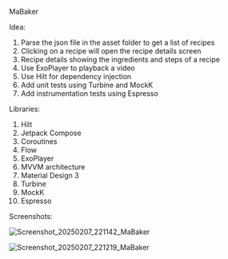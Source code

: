 MaBaker

Idea:

1. Parse the json file in the asset folder to get a list of recipes
2. Clicking on a recipe will open the recipe details screen
3. Recipe details showing the ingredients and steps of a recipe
4. Use ExoPlayer to playback a video
5. Use Hilt for dependency injection
6. Add unit tests using Turbine and MockK
7. Add instrumentation tests using Espresso

Libraries:

1. Hilt
2. Jetpack Compose
3. Coroutines
4. Flow
5. ExoPlayer
6. MVVM architecture
7. Material Design 3
8. Turbine
9. MockK
10. Espresso

Screenshots:

![Screenshot_20250207_221142_MaBaker](https://github.com/user-attachments/assets/5613f9d9-bf23-4976-9db3-29794c7d8d82)

![Screenshot_20250207_221219_MaBaker](https://github.com/user-attachments/assets/7b8864e2-dcc4-4c2a-ac86-580d0683e89d)
